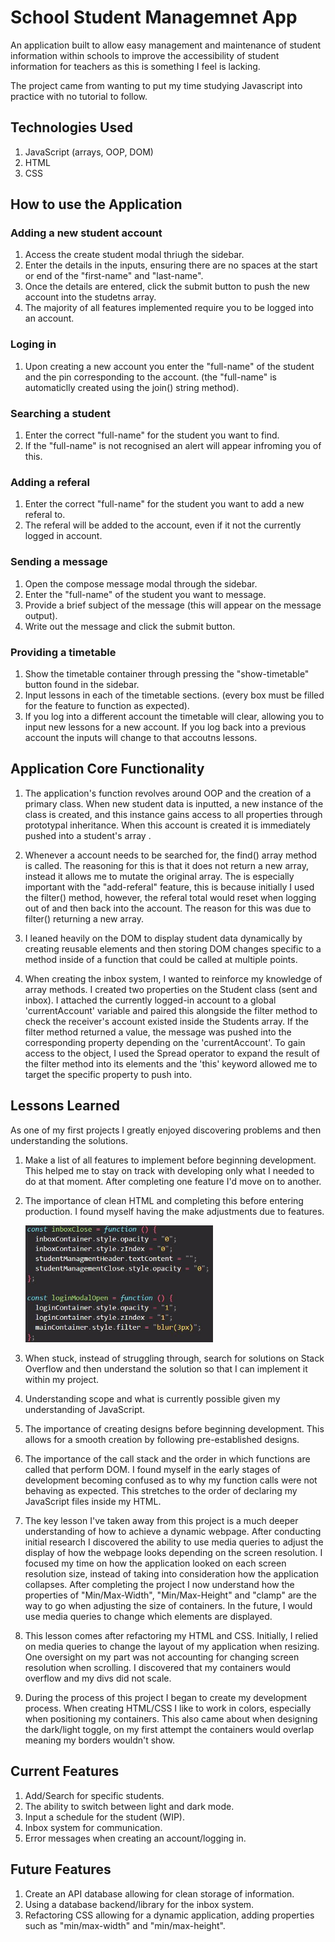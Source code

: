 # School Student Managemnet App

An application built to allow easy management and maintenance of student information within schools to improve the accessibility of student information for teachers as this is something I feel is lacking.

The project came from wanting to put my time studying Javascript into practice with no tutorial to follow.

## Technologies Used

1. JavaScript (arrays, OOP, DOM)
2. HTML
3. CSS

## How to use the Application

### Adding a new student account

1. Access the create student modal thriugh the sidebar.
2. Enter the details in the inputs, ensuring there are no spaces at the start or end of the "first-name" and "last-name".
3. Once the details are entered, click the submit button to push the new account into the studetns array.
4. The majority of all features implemented require you to be logged into an account.

### Loging in

1. Upon creating a new account you enter the "full-name" of the student and the pin corresponding to the account. (the "full-name" is automaticlly created using the join() string method).

### Searching a student

1. Enter the correct "full-name" for the student you want to find.
2. If the "full-name" is not recognised an alert will appear infroming you of this.

### Adding a referal

1. Enter the correct "full-name" for the student you want to add a new referal to.
2. The referal will be added to the account, even if it not the currently logged in account.

### Sending a message

1. Open the compose message modal through the sidebar.
2. Enter the "full-name" of the student you want to message.
3. Provide a brief subject of the message (this will appear on the message output).
4. Write out the message and click the submit button.

### Providing a timetable

1. Show the timetable container through pressing the "show-timetable" button found in the sidebar.
2. Input lessons in each of the timetable sections. (every box must be filled for the feature to function as expected).
3. If you log into a different account the timetable will clear, allowing you to input new lessons for a new account. If you log back into a previous account the inputs will change to that accoutns lessons.

## Application Core Functionality

1. The application's function revolves around OOP and the creation of a primary class. When new student data is inputted, a new instance of the class is created, and this instance gains access to all properties through prototypal inheritance. When this account is created it is immediately pushed into a student's array .

2. Whenever a account needs to be searched for, the find() array method is called. The reasoning for this is that it does not return a new array, instead it allows me to mutate the original array. The is especially important with the "add-referal" feature, this is because initially I used the filter() method, however, the referal total would reset when logging out of and then back into the account. The reason for this was due to filter() returning a new array.

3. I leaned heavily on the DOM to display student data dynamically by creating reusable elements and then storing DOM changes specific to a method inside of a function that could be called at multiple points.

4. When creating the inbox system, I wanted to reinforce my knowledge of array methods. I created two properties on the Student class (sent and inbox). I attached the currently logged-in account to a global 'currentAccount' variable and paired this alongside the filter method to check the receiver's account existed inside the Students array. If the filter method returned a value, the message was pushed into the corresponding property depending on the 'currentAccount'. To gain access to the object, I used the Spread operator to expand the result of the filter method into its elements and the 'this' keyword allowed me to target the specific property to push into.

## Lessons Learned

As one of my first projects I greatly enjoyed discovering problems and then understanding the solutions.

1.  Make a list of all features to implement before beginning development. This helped me to stay on track with developing only what I needed to do at that moment. After completing one feature I'd move on to another.
2.  The importance of clean HTML and completing this before entering production. I found myself having the make adjustments due to features.

    <img src="./images/readme/functions.JPG" width='300'/>

3.  When stuck, instead of struggling through, search for solutions on Stack Overflow and then understand the solution so that I can implement it within my project.
4.  Understanding scope and what is currently possible given my understanding of JavaScript.
5.  The importance of creating designs before beginning development. This allows for a smooth creation by following pre-established designs.
6.  The importance of the call stack and the order in which functions are called that perform DOM. I found myself in the early stages of development becoming confused as to why my function calls were not behaving as expected. This stretches to the order of declaring my JavaScript files inside my HTML.
7.  The key lesson I've taken away from this project is a much deeper understanding of how to achieve a dynamic webpage. After conducting initial research I discovered the ability to use media queries to adjust the display of how the webpage looks depending on the screen resolution. I focused my time on how the application looked on each screen resolution size, instead of taking into consideration how the application collapses. After completing the project I now understand how the properties of "Min/Max-Width", "Min/Max-Height" and "clamp" are the way to go when adjusting the size of containers. In the future, I would use media queries to change which elements are displayed.
8.  This lesson comes after refactoring my HTML and CSS. Initially, I relied on media queries to change the layout of my application when resizing. One oversight on my part was not accounting for changing screen resolution when scrolling. I discovered that my containers would overflow and my divs did not scale.
9.  During the process of this project I began to create my development process. When creating HTML/CSS I like to work in colors, especially when positioning my containers. This also came about when designing the dark/light toggle, on my first attempt the containers would overlap meaning my borders wouldn't show.

## Current Features

1. Add/Search for specific students.
2. The ability to switch between light and dark mode.
3. Input a schedule for the student (WIP).
4. Inbox system for communication.
5. Error messages when creating an account/logging in.

## Future Features

1. Create an API database allowing for clean storage of information.
2. Using a database backend/library for the inbox system.
3. Refactoring CSS allowing for a dynamic application, adding properties such as "min/max-width" and "min/max-height".
